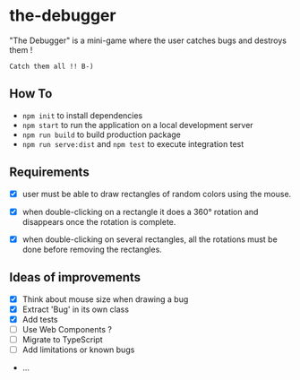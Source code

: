 # the-debugger
"The Debugger" is a mini-game where the user catches bugs and destroys them ! 

`Catch them all !! B-)`

## How To

- `npm init` to install dependencies
- `npm start` to run the application on a local development server
- `npm run build` to build production package
- `npm run serve:dist` and `npm test` to execute integration test

## Requirements

- [X] user must be able to draw rectangles of random colors using the mouse.
- [X] when double-clicking on a rectangle it does a 360° rotation and disappears once the rotation is complete.
- [X] when double-clicking on several rectangles, all the rotations must be done before removing the rectangles.


## Ideas of improvements

- [X] Think about mouse size when drawing a bug
- [X] Extract 'Bug' in its own class
- [X] Add tests
- [ ] Use Web Components ?
- [ ] Migrate to TypeScript
- [ ] Add limitations or known bugs
- ...

